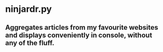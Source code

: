 # ninjardr.py

## Aggregates articles from my favourite websites and displays conveniently in console, without any of the fluff.